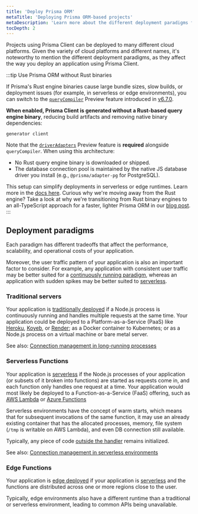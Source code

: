 ```yaml
---
title: 'Deploy Prisma ORM'
metaTitle: 'Deploying Prisma ORM-based projects'
metaDescription: 'Learn more about the different deployment paradigms for Node.js applications and how they affect deploying an application using Prisma Client.'
tocDepth: 2
---
```


Projects using Prisma Client can be deployed to many different cloud platforms. Given the variety of cloud platforms and different names, it's noteworthy to mention the different deployment paradigms, as they affect the way you deploy an application using Prisma Client.

:::tip Use Prisma ORM without Rust binaries

If Prisma's Rust engine binaries cause large bundle sizes, slow builds, or deployment issues (for example, in serverless or edge environments), you can switch to the [`queryCompiler`](/orm/prisma-client/setup-and-configuration/no-rust-engine) Preview feature introduced in [v6.7.0](https://pris.ly/release/6.7.0).

**When enabled, Prisma Client is generated without a Rust-based query engine binary**, reducing build artifacts and removing native binary dependencies:

```prisma
generator client 
```

Note that the [`driverAdapters`](/orm/overview/databases/database-drivers#driver-adapters) Preview feature is **required** alongside `queryCompiler`.
When using this architecture:

* No Rust query engine binary is downloaded or shipped.
* The database connection pool is maintained by the native JS database driver you install (e.g., `@prisma/adapter-pg` for PostgreSQL).

This setup can simplify deployments in serverless or edge runtimes. Learn more in the [docs here](/orm/prisma-client/setup-and-configuration/no-rust-engine). Curious why we're moving away from the Rust engine? Take a look at why we're transitioning from Rust binary engines to an all-TypeScript approach for a faster, lighter Prisma ORM in our [blog post](https://www.prisma.io/blog/try-the-new-rust-free-version-of-prisma-orm-early-access).
:::

## Deployment paradigms

Each paradigm has different tradeoffs that affect the performance, scalability, and operational costs of your application.

Moreover, the user traffic pattern of your application is also an important factor to consider. For example, any application with consistent user traffic may be better suited for a [continuously running paradigm](#traditional-servers), whereas an application with sudden spikes may be better suited to [serverless](#serverless-functions).

### Traditional servers

Your application is [traditionally deployed](/orm/prisma-client/deployment/traditional) if a Node.js process is continuously running and handles multiple requests at the same time. Your application could be deployed to a Platform-as-a-Service (PaaS) like [Heroku](/orm/prisma-client/deployment/traditional/deploy-to-heroku), [Koyeb](/orm/prisma-client/deployment/traditional/deploy-to-koyeb), or [Render](/orm/prisma-client/deployment/traditional/deploy-to-render); as a Docker container to Kubernetes; or as a Node.js process on a virtual machine or bare metal server.

See also: [Connection management in long-running processes](/orm/prisma-client/setup-and-configuration/databases-connections#long-running-processes)

### Serverless Functions

Your application is [serverless](/orm/prisma-client/deployment/serverless) if the Node.js processes of your application (or subsets of it broken into functions) are started as requests come in, and each function only handles one request at a time. Your application would most likely be deployed to a Function-as-a-Service (FaaS) offering, such as [AWS Lambda](/orm/prisma-client/deployment/serverless/deploy-to-aws-lambda) or [Azure Functions](/orm/prisma-client/deployment/serverless/deploy-to-azure-functions)

Serverless environments have the concept of warm starts, which means that for subsequent invocations of the same function, it may use an already existing container that has the allocated processes, memory, file system (`/tmp` is writable on AWS Lambda), and even DB connection still available.

Typically, any piece of code [outside the handler](https://docs.aws.amazon.com/lambda/latest/dg/welcome.html) remains initialized.

See also: [Connection management in serverless environments](/orm/prisma-client/setup-and-configuration/databases-connections#serverless-environments-faas)

### Edge Functions

Your application is [edge deployed](/orm/prisma-client/deployment/edge) if your application is [serverless](#serverless-functions) and the functions are distributed across one or more regions close to the user.

Typically, edge environments also have a different runtime than a traditional or serverless environment, leading to common APIs being unavailable.